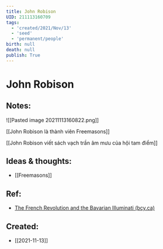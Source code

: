 ```yaml
---
title: John Robison
UID: 211113160709
tags:
  - 'created/2021/Nov/13'
  - 'seed'
  - 'permanent/people'
birth: null
death: null
publish: True
---
```

# John Robison

## Notes:
![[Pasted image 20211113160822.png]]

[[John Robison là thành viên Freemasons]]

[[John Robison viết sách vạch trần âm mưu của hội tam điểm]]

## Ideas & thoughts:
- [[Freemasons]]

## Ref:
- [The French Revolution and the Bavarian Illuminati (bcy.ca)](http://freemasonry.bcy.ca/texts/robison-barruel.html)
## Created:
- [[2021-11-13]]
